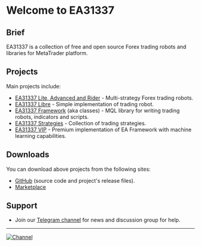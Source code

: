 # Welcome to EA31337

## Brief

EA31337 is a collection of free and open source
Forex trading robots and libraries for MetaTrader platform.

## Projects

Main projects include:

- [EA31337 Lite, Advanced and Rider][ghp-ea31337] -
  Multi-strategy Forex trading robots.
- [EA31337 Libre][ghp-ea-libre] -
  Simple implementation of trading robot.
- [EA31337 Framework][ghp-ea-classes] (aka classes) -
  MQL library for writing trading robots, indicators and scripts.
- [EA31337 Strategies][ghp-ea-strats] -
  Collection of trading strategies.
- [EA31337 VIP][ea-marketplace-vip-free] -
  Premium implementation of EA Framework with machine learning capabilities.

## Downloads

You can download above projects from the following sites:

- [GitHub][gh-ea-org] (source code and project's release files).
- [Marketplace][ea-marketplace]

## Support

- Join our [Telegram channel][tg-channel-link]
  for news and discussion group for help.

---

[![Channel][tg-channel-image]][tg-channel-link]

<!-- Named links -->

[ghp-ea31337]: https://ea31337.github.io/EA31337
[ghp-ea-libre]: https://ea31337.github.io/EA31337-Libre
[ghp-ea-classes]: https://ea31337.github.io/EA31337-classes
[ghp-ea-strats]: https://ea31337.github.io/EA31337-strategies

[gh-ea-org]: https://github.com/EA31337

[ea-marketplace]: https://marketplace.ea31337.com/
[ea-marketplace-vip-free]: https://marketplace.ea31337.com/products/ea31337-vip-preview

[tg-channel-image]: https://img.shields.io/badge/Telegram-join-0088CC.svg?logo=telegram
[tg-channel-link]: https://t.me/EA31337
